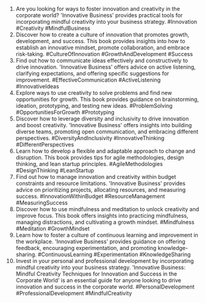 1. Are you looking for ways to foster innovation and creativity in the corporate world? 'Innovative Business' provides practical tools for incorporating mindful creativity into your business strategy. #Innovation #Creativity #MindfulBusiness
2. Discover how to create a culture of innovation that promotes growth, development, and success. This book provides insights into how to establish an innovative mindset, promote collaboration, and embrace risk-taking. #CultureOfInnovation #GrowthAndDevelopment #Success
3. Find out how to communicate ideas effectively and constructively to drive innovation. 'Innovative Business' offers advice on active listening, clarifying expectations, and offering specific suggestions for improvement. #EffectiveCommunication #ActiveListening #InnovativeIdeas
4. Explore ways to use creativity to solve problems and find new opportunities for growth. This book provides guidance on brainstorming, ideation, prototyping, and testing new ideas. #ProblemSolving #OpportunitiesForGrowth #Prototyping
5. Discover how to leverage diversity and inclusivity to drive innovation and boost creativity. 'Innovative Business' offers insights into building diverse teams, promoting open communication, and embracing different perspectives. #DiversityAndInclusivity #InnovativeThinking #DifferentPerspectives
6. Learn how to develop a flexible and adaptable approach to change and disruption. This book provides tips for agile methodologies, design thinking, and lean startup principles. #AgileMethodologies #DesignThinking #LeanStartup
7. Find out how to manage innovation and creativity within budget constraints and resource limitations. 'Innovative Business' provides advice on prioritizing projects, allocating resources, and measuring success. #InnovationWithinBudget #ResourceManagement #MeasuringSuccess
8. Discover how to use mindfulness and meditation to unlock creativity and improve focus. This book offers insights into practicing mindfulness, managing distractions, and cultivating a growth mindset. #Mindfulness #Meditation #GrowthMindset
9. Learn how to foster a culture of continuous learning and improvement in the workplace. 'Innovative Business' provides guidance on offering feedback, encouraging experimentation, and promoting knowledge-sharing. #ContinuousLearning #Experimentation #KnowledgeSharing
10. Invest in your personal and professional development by incorporating mindful creativity into your business strategy. 'Innovative Business: Mindful Creativity Techniques for Innovation and Success in the Corporate World' is an essential guide for anyone looking to drive innovation and success in the corporate world. #PersonalDevelopment #ProfessionalDevelopment #MindfulCreativity
